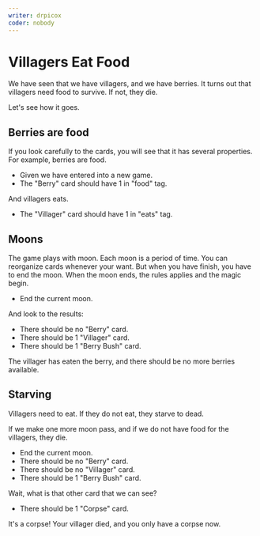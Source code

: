 ```yaml
---
writer: drpicox
coder: nobody
---
```

# Villagers Eat Food

We have seen that we have villagers, and we have berries.
It turns out that villagers need food to survive. If not, they die.

Let's see how it goes.

## Berries are food

If you look carefully to the cards, you will
see that it has several properties.
For example, berries are food.

 * Given we have entered into a new game.
 * The "Berry" card should have 1 in "food" tag.

And villagers eats.

 * The "Villager" card should have 1 in "eats" tag.

## Moons

The game plays with moon. 
Each moon is a period of time.
You can reorganize cards whenever your want.
But when you have finish, you have to end the moon.
When the moon ends, the rules applies and the magic begin.

 * End the current moon.

And look to the results:

 * There should be no "Berry" card.
 * There should be 1 "Villager" card.
 * There should be 1 "Berry Bush" card.

The villager has eaten the berry, and there should be no 
more berries available.

## Starving

Villagers need to eat. 
If they do not eat, they starve to dead.

If we make one more moon pass, 
and if we do not have food for the villagers,
they die.

 * End the current moon.
 * There should be no "Berry" card.
 * There should be no "Villager" card.
 * There should be 1 "Berry Bush" card.

Wait, what is that other card that we can see?

 * There should be 1 "Corpse" card.

It's a corpse! Your villager died,
and you only have a corpse now.
